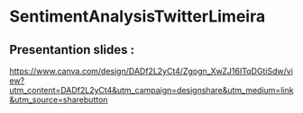 # SentimentAnalysisTwitterLimeira


## Presentantion slides :
https://www.canva.com/design/DADf2L2yCt4/Zgogn_XwZJ16ITqDGtiSdw/view?utm_content=DADf2L2yCt4&utm_campaign=designshare&utm_medium=link&utm_source=sharebutton
